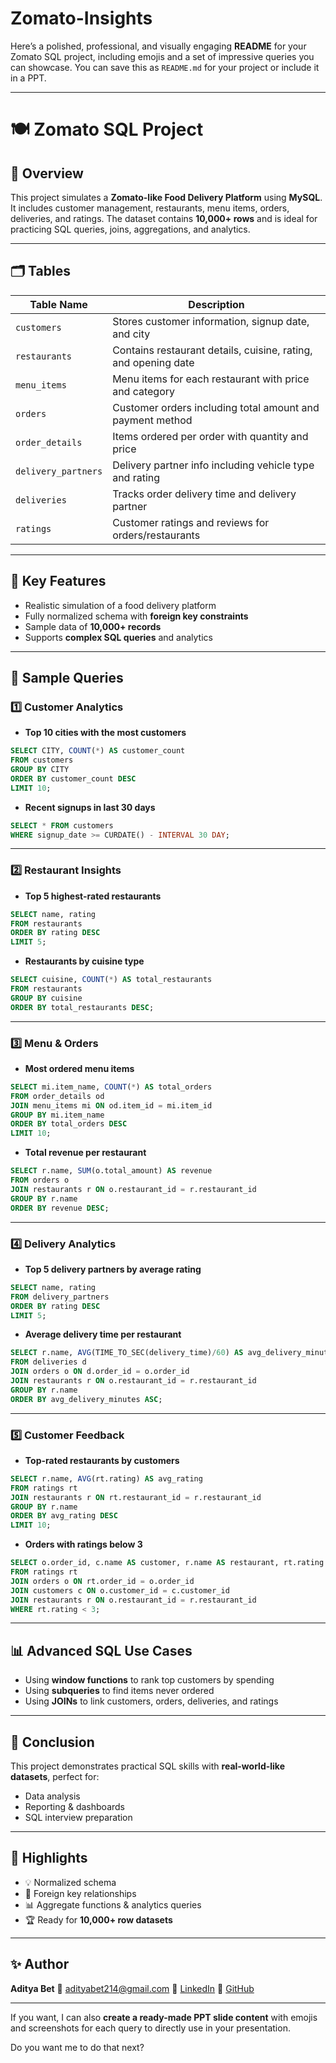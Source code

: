 # Zomato-Insights
Here’s a polished, professional, and visually engaging **README** for your Zomato SQL project, including emojis and a set of impressive queries you can showcase. You can save this as `README.md` for your project or include it in a PPT.

---

# 🍽️ Zomato SQL Project

## 👋 Overview

This project simulates a **Zomato-like Food Delivery Platform** using **MySQL**. It includes customer management, restaurants, menu items, orders, deliveries, and ratings.
The dataset contains **10,000+ rows** and is ideal for practicing SQL queries, joins, aggregations, and analytics.

---

## 🗂️ Tables

| Table Name          | Description                                                    |
| ------------------- | -------------------------------------------------------------- |
| `customers`         | Stores customer information, signup date, and city             |
| `restaurants`       | Contains restaurant details, cuisine, rating, and opening date |
| `menu_items`        | Menu items for each restaurant with price and category         |
| `orders`            | Customer orders including total amount and payment method      |
| `order_details`     | Items ordered per order with quantity and price                |
| `delivery_partners` | Delivery partner info including vehicle type and rating        |
| `deliveries`        | Tracks order delivery time and delivery partner                |
| `ratings`           | Customer ratings and reviews for orders/restaurants            |

---

## 🔑 Key Features

* Realistic simulation of a food delivery platform
* Fully normalized schema with **foreign key constraints**
* Sample data of **10,000+ records**
* Supports **complex SQL queries** and analytics

---

## 💾 Sample Queries

### 1️⃣ Customer Analytics

* **Top 10 cities with the most customers**

```sql
SELECT CITY, COUNT(*) AS customer_count
FROM customers
GROUP BY CITY
ORDER BY customer_count DESC
LIMIT 10;
```

* **Recent signups in last 30 days**

```sql
SELECT * FROM customers
WHERE signup_date >= CURDATE() - INTERVAL 30 DAY;
```

---

### 2️⃣ Restaurant Insights

* **Top 5 highest-rated restaurants**

```sql
SELECT name, rating
FROM restaurants
ORDER BY rating DESC
LIMIT 5;
```

* **Restaurants by cuisine type**

```sql
SELECT cuisine, COUNT(*) AS total_restaurants
FROM restaurants
GROUP BY cuisine
ORDER BY total_restaurants DESC;
```

---

### 3️⃣ Menu & Orders

* **Most ordered menu items**

```sql
SELECT mi.item_name, COUNT(*) AS total_orders
FROM order_details od
JOIN menu_items mi ON od.item_id = mi.item_id
GROUP BY mi.item_name
ORDER BY total_orders DESC
LIMIT 10;
```

* **Total revenue per restaurant**

```sql
SELECT r.name, SUM(o.total_amount) AS revenue
FROM orders o
JOIN restaurants r ON o.restaurant_id = r.restaurant_id
GROUP BY r.name
ORDER BY revenue DESC;
```

---

### 4️⃣ Delivery Analytics

* **Top 5 delivery partners by average rating**

```sql
SELECT name, rating
FROM delivery_partners
ORDER BY rating DESC
LIMIT 5;
```

* **Average delivery time per restaurant**

```sql
SELECT r.name, AVG(TIME_TO_SEC(delivery_time)/60) AS avg_delivery_minutes
FROM deliveries d
JOIN orders o ON d.order_id = o.order_id
JOIN restaurants r ON o.restaurant_id = r.restaurant_id
GROUP BY r.name
ORDER BY avg_delivery_minutes ASC;
```

---

### 5️⃣ Customer Feedback

* **Top-rated restaurants by customers**

```sql
SELECT r.name, AVG(rt.rating) AS avg_rating
FROM ratings rt
JOIN restaurants r ON rt.restaurant_id = r.restaurant_id
GROUP BY r.name
ORDER BY avg_rating DESC
LIMIT 10;
```

* **Orders with ratings below 3**

```sql
SELECT o.order_id, c.name AS customer, r.name AS restaurant, rt.rating
FROM ratings rt
JOIN orders o ON rt.order_id = o.order_id
JOIN customers c ON o.customer_id = c.customer_id
JOIN restaurants r ON o.restaurant_id = r.restaurant_id
WHERE rt.rating < 3;
```

---

## 📊 Advanced SQL Use Cases

* Using **window functions** to rank top customers by spending
* Using **subqueries** to find items never ordered
* Using **JOINs** to link customers, orders, deliveries, and ratings

---

## 🚀 Conclusion

This project demonstrates practical SQL skills with **real-world-like datasets**, perfect for:

* Data analysis
* Reporting & dashboards
* SQL interview preparation

---

## 🎯 Highlights

* 💡 Normalized schema
* 🔗 Foreign key relationships
* 📊 Aggregate functions & analytics queries
* 🏆 Ready for **10,000+ row datasets**

---

## ✨ Author

**Aditya Bet**
📧 [adityabet214@gmail.com](mailto:adityabet214@gmail.com)
🔗 [LinkedIn](https://linkedin.com/in/aditya-bet-592372219)
🔗 [GitHub](https://github.com/adityabet)

---

If you want, I can also **create a ready-made PPT slide content** with emojis and screenshots for each query to directly use in your presentation.

Do you want me to do that next?
